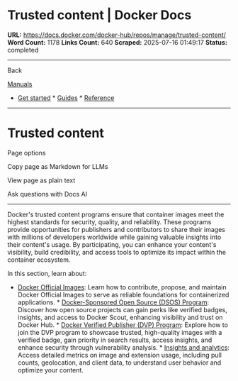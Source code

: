 # Trusted content | Docker Docs

**URL:** https://docs.docker.com/docker-hub/repos/manage/trusted-content/
**Word Count:** 1178
**Links Count:** 640
**Scraped:** 2025-07-16 01:49:17
**Status:** completed

---

Back

[Manuals](https://docs.docker.com/manuals/)

  * [Get started](https://docs.docker.com/get-started/)   * [Guides](https://docs.docker.com/guides/)   * [Reference](https://docs.docker.com/reference/)

* * *

# Trusted content

Page options

Copy page as Markdown for LLMs

View page as plain text

Ask questions with Docs AI

* * *

Docker's trusted content programs ensure that container images meet the highest standards for security, quality, and reliability. These programs provide opportunities for publishers and contributors to share their images with millions of developers worldwide while gaining valuable insights into their content's usage. By participating, you can enhance your content's visibility, build credibility, and access tools to optimize its impact within the container ecosystem.

In this section, learn about:

  * [Docker Official Images](https://docs.docker.com/docker-hub/repos/manage/trusted-content/official-images/): Learn how to contribute, propose, and maintain Docker Official Images to serve as reliable foundations for containerized applications.   * [Docker-Sponsored Open Source \(DSOS\) Program](https://docs.docker.com/docker-hub/repos/manage/trusted-content/dsos-program/): Discover how open source projects can gain perks like verified badges, insights, and access to Docker Scout, enhancing visibility and trust on Docker Hub.   * [Docker Verified Publisher \(DVP\) Program](https://docs.docker.com/docker-hub/repos/manage/trusted-content/dvp-program/): Explore how to join the DVP program to showcase trusted, high-quality images with a verified badge, gain priority in search results, access insights, and enhance security through vulnerability analysis.   * [Insights and analytics](https://docs.docker.com/docker-hub/repos/manage/trusted-content/insights-analytics/): Access detailed metrics on image and extension usage, including pull counts, geolocation, and client data, to understand user behavior and optimize your content.
